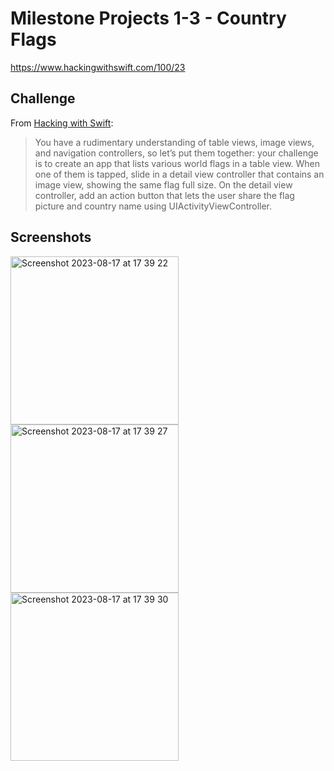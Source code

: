 # Milestone Projects 1-3 - Country Flags

https://www.hackingwithswift.com/100/23

## Challenge

From [Hacking with Swift](https://www.hackingwithswift.com/guide/2/3/challenge):
>You have a rudimentary understanding of table views, image views, and navigation controllers, so let’s put them together: your challenge is to create an app that lists various world flags in a table view. When one of them is tapped, slide in a detail view controller that contains an image view, showing the same flag full size. On the detail view controller, add an action button that lets the user share the flag picture and country name using UIActivityViewController.

## Screenshots

<img width="269" alt="Screenshot 2023-08-17 at 17 39 22" src="https://github.com/juliobraganca/100-days-of-swift/assets/127988357/a265a1b6-5fc4-4468-b2b1-0823ec12adbb">
<img width="269" alt="Screenshot 2023-08-17 at 17 39 27" src="https://github.com/juliobraganca/100-days-of-swift/assets/127988357/f05f9d12-c49c-4a14-8515-f7ce18e7022d">
<img width="269" alt="Screenshot 2023-08-17 at 17 39 30" src="https://github.com/juliobraganca/100-days-of-swift/assets/127988357/acccae31-7b40-4656-b225-b99f41110b13">
